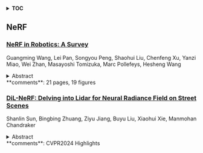 <details>
  <summary><b>TOC</b></summary>
  <ol>
    <li><a href=#nerf>NeRF</a></li>
      <ul>
        <li><a href=#NeRF-in-Robotics:-A-Survey>NeRF in Robotics: A Survey</a></li>
        <li><a href=#DiL-NeRF:-Delving-into-Lidar-for-Neural-Radiance-Field-on-Street-Scenes>DiL-NeRF: Delving into Lidar for Neural Radiance Field on Street Scenes</a></li>
      </ul>
    </li>
  </ol>
</details>

## NeRF  

### [NeRF in Robotics: A Survey](http://arxiv.org/abs/2405.01333)  
Guangming Wang, Lei Pan, Songyou Peng, Shaohui Liu, Chenfeng Xu, Yanzi Miao, Wei Zhan, Masayoshi Tomizuka, Marc Pollefeys, Hesheng Wang  
<details>  
  <summary>Abstract</summary>  
  <ol>  
    Meticulous 3D environment representations have been a longstanding goal in computer vision and robotics fields. The recent emergence of neural implicit representations has introduced radical innovation to this field as implicit representations enable numerous capabilities. Among these, the Neural Radiance Field (NeRF) has sparked a trend because of the huge representational advantages, such as simplified mathematical models, compact environment storage, and continuous scene representations. Apart from computer vision, NeRF has also shown tremendous potential in the field of robotics. Thus, we create this survey to provide a comprehensive understanding of NeRF in the field of robotics. By exploring the advantages and limitations of NeRF, as well as its current applications and future potential, we hope to shed light on this promising area of research. Our survey is divided into two main sections: \textit{The Application of NeRF in Robotics} and \textit{The Advance of NeRF in Robotics}, from the perspective of how NeRF enters the field of robotics. In the first section, we introduce and analyze some works that have been or could be used in the field of robotics from the perception and interaction perspectives. In the second section, we show some works related to improving NeRF's own properties, which are essential for deploying NeRF in the field of robotics. In the discussion section of the review, we summarize the existing challenges and provide some valuable future research directions for reference.  
  </ol>  
</details>  
**comments**: 21 pages, 19 figures  
  
### [DiL-NeRF: Delving into Lidar for Neural Radiance Field on Street Scenes](http://arxiv.org/abs/2405.00900)  
Shanlin Sun, Bingbing Zhuang, Ziyu Jiang, Buyu Liu, Xiaohui Xie, Manmohan Chandraker  
<details>  
  <summary>Abstract</summary>  
  <ol>  
    Photorealistic simulation plays a crucial role in applications such as autonomous driving, where advances in neural radiance fields (NeRFs) may allow better scalability through the automatic creation of digital 3D assets. However, reconstruction quality suffers on street scenes due to largely collinear camera motions and sparser samplings at higher speeds. On the other hand, the application often demands rendering from camera views that deviate from the inputs to accurately simulate behaviors like lane changes. In this paper, we propose several insights that allow a better utilization of Lidar data to improve NeRF quality on street scenes. First, our framework learns a geometric scene representation from Lidar, which is fused with the implicit grid-based representation for radiance decoding, thereby supplying stronger geometric information offered by explicit point cloud. Second, we put forth a robust occlusion-aware depth supervision scheme, which allows utilizing densified Lidar points by accumulation. Third, we generate augmented training views from Lidar points for further improvement. Our insights translate to largely improved novel view synthesis under real driving scenes.  
  </ol>  
</details>  
**comments**: CVPR2024 Highlights  
  
  



